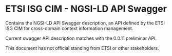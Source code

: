 # ETSI ISG CIM - NGSI-LD API Swagger

Contains the NGSI-LD API Swagger description, an API defined by the ETSI ISG CIM for cross-domain context information management.

Current swagger API description matches with the 0.0.11 preliminar API.

This document has not official standing from ETSI or other stakeholders. 
